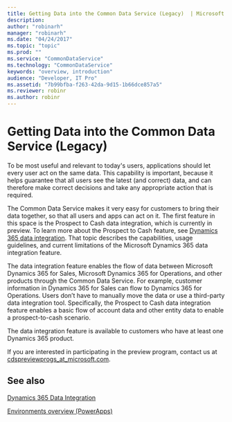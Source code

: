 ```yaml
---
title: Getting Data into the Common Data Service (Legacy)  | Microsoft Docs
description: 
author: "robinarh"
manager: "robinarh"
ms.date: "04/24/2017"
ms.topic: "topic"
ms.prod: ""
ms.service: "CommonDataService"
ms.technology: "CommonDataService"
keywords: "overview, introduction"
audience: "Developer, IT Pro"
ms.assetid: "7b99bfba-f263-42da-9d15-1b66dce857a5"
ms.reviewer: robinr
ms.author: robinr
---
```


# Getting Data into the Common Data Service (Legacy)

To be most useful and relevant to today's users, applications should let every user act on the same data. This capability is important, because it helps guarantee that all users see the latest (and correct) data, and can therefore make correct decisions and take any appropriate action that is required.

The Common Data Service makes it very easy for customers to bring their data together, so that all users and apps can act on it. The first feature in this space is the Prospect to Cash data integration, which is currently in preview. To learn more about the Prospect to Cash feature, see [Dynamics 365 data integration](dynamics-365-integration.md). That topic describes the capabilities, usage guidelines, and current limitations of the Microsoft Dynamics 365 data integration feature.

The data integration feature enables the flow of data between Microsoft Dynamics 365 for Sales, Microsoft Dynamics 365 for Operations, and other products through the Common Data Service. For example, customer information in Dynamics 365 for Sales can flow to Dynamics 365 for Operations. Users don’t have to manually move the data or use a third-party data integration tool. Specifically, the Prospect to Cash data integration feature enables a basic flow of account data and other entity data to enable a prospect-to-cash scenario.

The data integration feature is available to customers who have at least one Dynamics 365 product.

If you are interested in participating in the preview program, contact us at [cdspreviewprogs_at_microsoft.com](mailto:cdspreviewprogs@microsoft.com).

## See also
[Dynamics 365 Data Integration](dynamics-365-integration.md)

[Environments overview (PowerApps)](https://powerapps.microsoft.com/tutorials/environments-overview/)

